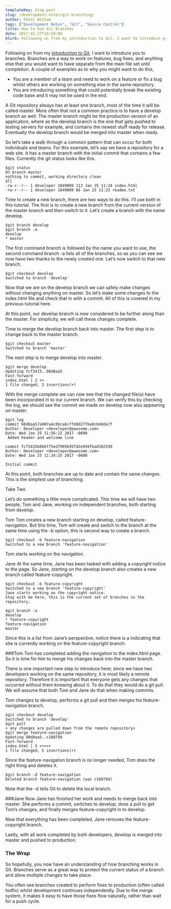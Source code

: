```yaml
---
templateKey: blog-post
slug: /development-notes/git-branching/
author: Peter Witham
tags: ["Development Notes", "Git", "Source Control"]
title: How to Use Git Branches
date: 2017-01-27T10:59:00
blurb: Following on from my introduction to Git, I want to introduce you to branches. Branches are a way to work on features, bug fixes, and anything else that you would want to have separate from the main file set until completion.
---
```


Following on from my [introduction to Git](/development-notes/getting-started-with-git-part-1/), I want to introduce you to branches. Branches are a way to work on features, bug fixes, and anything else that you would want to have separate from the main file set until completion. A couple of examples as to why you might want to do this,

- You are a member of a team and need to work on a feature or fix a bug whilst others are working on something else in the same repository.
- You are introducing something that could potentially break the existing code base and it may not be used in the end.

A Git repository always has at least one branch, most of the time it will be called master. More often that not a common practice is to have a develop branch as well. The master branch might be the production version of an application, where as the develop branch is the one that gets pushed to testing servers for example, and contains the newest stuff ready for release. Eventually the develop branch would be merged into master when ready.

So let’s take a walk through a common pattern that can occur for both individuals and teams. For this example, let’s say we have a repository for a web site. It has a master branch with the initial commit that contains a few files. Currently the git status looks like this.

```
$git status
On branch master
nothing to commit, working directory clean
$ll
-rw-r--r-- 1 developer 1049089 113 Jan 25 11:24 index.html
-rw-r--r-- 1 developer 1049089 66 Jan 25 11:23 readme.txt
 ```

Time to create a new branch, there are two ways to do this. I’ll use both in this tutorial. The first is to create a new branch from the current version of the master branch and then switch to it. Let’s create a branch with the name develop.

```
$git branch develop
$git branch -a
develop
* master
```

The first command branch is followed by the name you want to use, the second command branch -a lists all of the branches, so as you can see we now have two thanks to the newly created one. Let’s now switch to that new branch.

```
$git checkout develop
Switched to branch 'develop'
```

Now that we are on the develop branch we can safely make changes without changing anything on master. So let’s make some changes to the index.html file and check that in with a commit. All of this is covered in my previous tutorial here.

At this point, our develop branch is now considered to be further along than the master. For simplicity, we will call these changes complete.

Time to merge the develop branch back into master. The first step is to change back to the master branch.

```
$git checkout master
Switched to branch 'master'
``` 

The next step is to merge develop into master.

```
$git merge develop
Updating fcf3415..98d8aa5
Fast-forward
index.html | 2 ++
1 file changed, 2 insertions(+)
``` 

With the merge complete we can now see that the changed file(s) have been incorporated in to our current branch. We can verify this by checking the log, we should see the commit we made on develop now also appearing on master.

```
$git log
commit 98d8aa57a907a4c0bca8c7fddd27fbe8cb68da7f
Author: Developer <developer@awesome.com>
Date: Wed Jan 25 11:56:22 2017 -0600
 Added header and welcome line

commit fcf3415b8bbf75ed7995b95fd2e950fbad102550
Author: Developer <developer@awesome.com>
Date: Wed Jan 25 11:24:25 2017 -0600

Initial commit
``` 

At this point, both branches are up to date and contain the same changes. This is the simplest use of branching.

Take Two

Let’s do something a little more complicated. This time we will have two people, Tom and Jane, working on independent branches, both starting from develop.

Tom
Tom creates a new branch starting on develop, called feature-navigation. But this time, Tom will create and switch to the branch at the same time using the -b option, this is second way to create a branch.

```
$git checkout -b feature-navigation
Switched to a new branch 'feature-navigation'
```

Tom starts working on the navigation.

Jane
At the same time, Jane has been tasked with adding a copyright notice to the page. So Jane, starting on the develop branch also creates a new branch called feature-copyright.

```
$git checkout -b feature-copyright
Switched to a new branch 'feature-copyright'
Jane starts working on the copyright notice.
Stay with me here, this is the current set of branches in the repository.

$git branch -a
develop
* feature-copyright
feature-navigation
master
```
 
Since this is a list from Jane’s perspective, notice there is a indicating that she is currently working on the feature-copyright branch.

###Tom
Tom has completed adding the navigation to the index.html page. So it is time for him to merge his changes back into the master branch.

There is one important new step to introduce here; since we have two developers working on the same repository, it is most likely a remote repository. Therefore it is important that everyone gets any changes that occurred without them knowing about it. To do that they would do a git pull. We will assume that both Tom and Jane do that when making commits.

Tom changes to develop, performs a git pull and then merges his feature-navigation branch.

```
$git checkout develop
Switched to branch 'develop'
$git pull
< any changes are pulled down from the remote repository>
$git merge feature-navigation
Updating 98d8aa5..c16079d
Fast-forward
index.html | 5 +++++
1 file changed, 5 insertions(+)
``` 

Since the feature-navigation branch is no longer needed, Tom does the right thing and deletes it.

```
$git branch -d feature-navigation
Deleted branch feature-navigation (was c16079d)
```

Note that the -d tells Git to delete the local branch.

###Jane
Now Jane has finished her work and needs to merge back into master. She performs a commit, switches to develop, does a pull to get Tom’s changes, and finally merges feature-copyright in to develop.

Now that everything has been completed, Jane removes the feature-copyright branch.

Lastly, with all work completed by both developers, develop is merged into master and pushed to production.

### The Wrap
So hopefully, you now have an understanding of how branching works in Git. Branches serve as a great way to protect the current status of a branch and allow multiple changes to take place.

You often see branches created to perform fixes to production (often called hotfix) whilst development continues independently. Due to the merge system, it makes it easy to have those fixes flow naturally, rather than wait for a push cycle.
